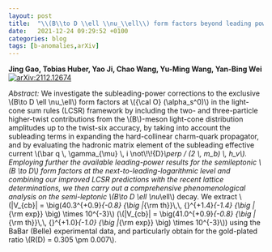 ```yaml
---
layout: post
title:  "\\(B\\to D \\ell \\nu_\\ell\\) form factors beyond leading power and extraction of \\(|V_{cb}|\\) and \\(R(D)\\)"
date:   2021-12-24 09:29:52 +0100
categories: blog
tags: [b-anomalies,arXiv]
---
```


 **Jing Gao, Tobias Huber, Yao Ji, Chao Wang, Yu-Ming Wang, Yan-Bing Wei**
[![arXiv:2112.12674](https://img.shields.io/badge/arXiv-2112.12674-00ff00)](https://arxiv.org/abs/2112.12674)

*Abstract:*
We investigate the subleading-power corrections to the exclusive \\(B\\to D \\ell \\nu_\\ell\\) form factors at \\({\\cal O} (\\alpha_s^0)\\) in the light-cone sum rules (LCSR) framework by including the two- and three-particle higher-twist contributions from the \\(B\\)-meson light-cone distribution amplitudes up to the twist-six accuracy, by taking into account the subleading terms in expanding the hard-collinear charm-quark propagator, and by evaluating the hadronic matrix element of the subleading effective current \\(\\bar q \\, \\gamma_{\\mu} \\, i \\not\\!\\!{D}_\\perp / (2 \\, m_b) \\, h_v\\). Employing further the available leading-power results for the semileptonic \\(B \\to D\\) form factors at the next-to-leading-logarithmic level and combining our improved LCSR predictions with the recent lattice determinations, we then carry out a comprehensive phenomenological analysis on the semi-leptonic \\(B\\to D \\ell \\nu_\\ell\\) decay. We extract \\(|V_{cb}| = \\big(40.3^{+0.9}_{-0.8} {\\big |_{\\rm th}}\\,\\, {}^{+1.4}_{-1.4} {\\big |_{\\rm exp}} \\big) \\times 10^{-3}\\) (\\(|V_{cb}| = \\big(41.0^{+0.9}_{-0.8} {\\big |_{\\rm th}}\\,\\, {}^{+1.0}_{-1.0} {\\big |_{\\rm exp}} \\big) \\times 10^{-3}\\)) using the BaBar (Belle) experimental data, and particularly obtain for the gold-plated ratio \\(R(D) = 0.305 \\pm 0.007\\).
